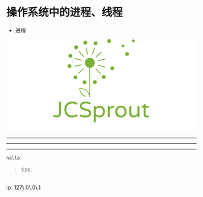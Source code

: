 #                         操作系统中的进程、线程
- 进程

![haha](./../../img/JC.jpeg)

  

----
****
____

```
hello 
```


> tips:
<br>
ip: 127\.0\.0\.1
